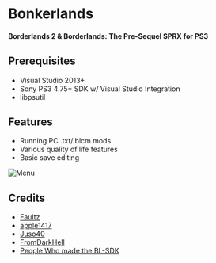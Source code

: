 # Bonkerlands
#### Borderlands 2 & Borderlands: The Pre-Sequel SPRX for PS3

## Prerequisites
- Visual Studio 2013+
- Sony PS3 4.75+ SDK w/ Visual Studio Integration
- libpsutil

## Features
- Running PC .txt/.blcm mods
- Various quality of life features
- Basic save editing

![Menu](https://i.gyazo.com/ff1b1d6df367c0bed07ef967c3d49c33.jpg)

## Credits
- [Faultz](https://github.com/Faultz)
- [apple1417](https://github.com/apple1417)
- [Juso40](https://github.com/juso40)
- [FromDarkHell](https://github.com/FromDarkHell)
- [People Who made the BL-SDK](https://github.com/bl-sdk/PythonSDK)
